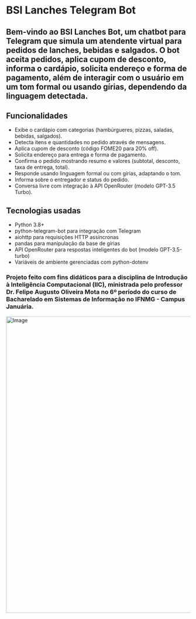 # BSI Lanches Telegram Bot

## Bem-vindo ao BSI Lanches Bot, um chatbot para Telegram que simula um atendente virtual para pedidos de lanches, bebidas e salgados. O bot aceita pedidos, aplica cupom de desconto, informa o cardápio, solicita endereço e forma de pagamento, além de interagir com o usuário em um tom formal ou usando gírias, dependendo da linguagem detectada.

## Funcionalidades
- Exibe o cardápio com categorias (hambúrgueres, pizzas, saladas, bebidas, salgados).
- Detecta itens e quantidades no pedido através de mensagens.
- Aplica cupom de desconto (código FOME20 para 20% off).
- Solicita endereço para entrega e forma de pagamento.
- Confirma o pedido mostrando resumo e valores (subtotal, desconto, taxa de entrega, total).
- Responde usando linguagem formal ou com gírias, adaptando o tom.
- Informa sobre o entregador e status do pedido.
- Conversa livre com integração à API OpenRouter (modelo GPT-3.5 Turbo).

## Tecnologias usadas
- Python 3.8+
- python-telegram-bot para integração com Telegram
- aiohttp para requisições HTTP assíncronas
- pandas para manipulação da base de gírias
- API OpenRouter para respostas inteligentes do bot (modelo GPT-3.5-turbo)
- Variáveis de ambiente gerenciadas com python-dotenv

### Projeto feito com fins didáticos para a disciplina de Introdução à Inteligência Computacional (IIC), ministrada pelo professor Dr. Felipe Augusto Oliveira Mota no 6º período do curso de Bacharelado em Sistemas de Informação no IFNMG - Campus Januária.

<img width="873" height="809" alt="Image" src="https://github.com/user-attachments/assets/3918ea54-67f9-4f50-bb7b-1484b90f2710" />
